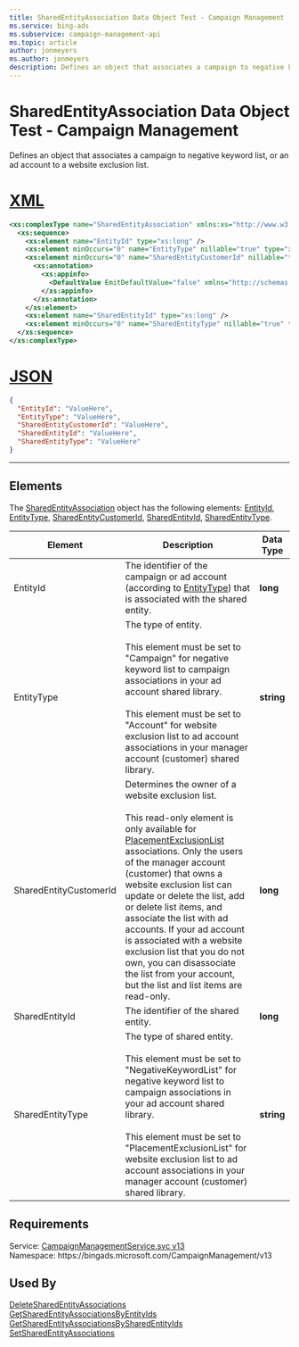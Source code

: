 ```yaml
---
title: SharedEntityAssociation Data Object Test - Campaign Management
ms.service: bing-ads
ms.subservice: campaign-management-api
ms.topic: article
author: jonmeyers
ms.author: jonmeyers
description: Defines an object that associates a campaign to negative keyword list, or an ad account to a website exclusion list.(test)
---
```

# SharedEntityAssociation Data Object Test - Campaign Management
Defines an object that associates a campaign to negative keyword list, or an ad account to a website exclusion list.

# [XML](#tab/xml)

```xml
<xs:complexType name="SharedEntityAssociation" xmlns:xs="http://www.w3.org/2001/XMLSchema">
  <xs:sequence>
    <xs:element name="EntityId" type="xs:long" />
    <xs:element minOccurs="0" name="EntityType" nillable="true" type="xs:string" />
    <xs:element minOccurs="0" name="SharedEntityCustomerId" nillable="true" type="xs:long">
      <xs:annotation>
        <xs:appinfo>
          <DefaultValue EmitDefaultValue="false" xmlns="http://schemas.microsoft.com/2003/10/Serialization/" />
        </xs:appinfo>
      </xs:annotation>
    </xs:element>
    <xs:element name="SharedEntityId" type="xs:long" />
    <xs:element minOccurs="0" name="SharedEntityType" nillable="true" type="xs:string" />
  </xs:sequence>
</xs:complexType>
```

# [JSON](#tab/json)

```json
{
  "EntityId": "ValueHere",
  "EntityType": "ValueHere",
  "SharedEntityCustomerId": "ValueHere",
  "SharedEntityId": "ValueHere",
  "SharedEntityType": "ValueHere"
}
```

-----

## <a name="elements"></a>Elements

The [SharedEntityAssociation](sharedentityassociation.md) object has the following elements: [EntityId](#entityid), [EntityType](#entitytype), [SharedEntityCustomerId](#sharedentitycustomerid), [SharedEntityId](#sharedentityid), [SharedEntityType](#sharedentitytype).

|Element|Description|Data Type|
|-----------|---------------|-------------|
|<a name="entityid"></a>EntityId|The identifier of the campaign or ad account (according to [EntityType](#entitytype)) that is associated with the shared entity.|**long**|
|<a name="entitytype"></a>EntityType|The type of entity.<br/><br/>This element must be set to "Campaign" for negative keyword list to campaign associations in your ad account shared library.<br/><br/>This element must be set to "Account" for website exclusion list to ad account associations in your manager account (customer) shared library.|**string**|
|<a name="sharedentitycustomerid"></a>SharedEntityCustomerId|Determines the owner of a website exclusion list.<br/><br/>This read-only element is only available for [PlacementExclusionList](placementexclusionlist.md) associations. Only the users of the manager account (customer) that owns a website exclusion list can update or delete the list, add or delete list items, and associate the list with ad accounts. If your ad account is associated with a website exclusion list that you do not own, you can disassociate the list from your account, but the list and list items are read-only.|**long**|
|<a name="sharedentityid"></a>SharedEntityId|The identifier of the shared entity.|**long**|
|<a name="sharedentitytype"></a>SharedEntityType|The type of shared entity.<br/><br/>This element must be set to "NegativeKeywordList" for negative keyword list to campaign associations in your ad account shared library.<br/><br/>This element must be set to "PlacementExclusionList" for website exclusion list to ad account associations in your manager account (customer) shared library.|**string**|

## Requirements
Service: [CampaignManagementService.svc v13](https://campaign.api.bingads.microsoft.com/Api/Advertiser/CampaignManagement/v13/CampaignManagementService.svc)  
Namespace: https\://bingads.microsoft.com/CampaignManagement/v13  

## Used By
[DeleteSharedEntityAssociations](deletesharedentityassociations.md)  
[GetSharedEntityAssociationsByEntityIds](getsharedentityassociationsbyentityids.md)  
[GetSharedEntityAssociationsBySharedEntityIds](getsharedentityassociationsbysharedentityids.md)  
[SetSharedEntityAssociations](setsharedentityassociations.md)  
